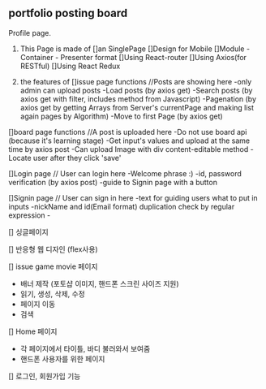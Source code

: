 ## portfolio posting board

Profile page.

1. This Page is made of
   []an SinglePage
   []Design for Mobile
   []Module - Container - Presenter format
   []Using React-router
   []Using Axios(for RESTful)
   []Using React Redux

2. the features of
   []issue page functions //Posts are showing here
   -only admin can upload posts
   -Load posts (by axios get)
   -Search posts (by axios get with filter, includes method from Javascript)
   -Pagenation (by axios get by getting Arrays from Server's currentPage and making list again pages by Algorithm)
   -Move to first Page (by axios get)

[]board page functions //A post is uploaded here
-Do not use board api (because it's learning stage)
-Get input's values and upload at the same time by axios post
-Can upload Image with div content-editable method
-Locate user after they click 'save'

[]Login page // User can login here
-Welcome phrase :)
-id, password verification (by axios post)
-guide to Signin page with a button

[]Signin page // User can sign in here
-text for guiding users what to put in inputs
-nickName and id(Email format) duplication check by regular expression -

[] 싱글페이지

[] 반응형 웹 디자인 (flex사용)

[] issue game movie 페이지

- 배너 제작 (포토샵 이미지, 핸드폰 스크린 사이즈 지원)
- 읽기, 생성, 삭제, 수정
- 페이지 이동
- 검색

[] Home 페이지

- 각 페이지에서 타이틀, 바디 불러와서 보여줌
- 핸드폰 사용자를 위한 페이지

[] 로그인, 회원가입 기능

